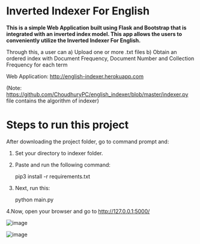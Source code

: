 # Inverted Indexer For English

**This is a simple Web Application built using Flask and Bootstrap that is integrated with an inverted index model.
This app allows the users to conveniently utilize the Inverted Indexer For English.**

Through this, a user can
a) Upload one or more .txt files
b) Obtain an ordered index with Document Frequency, Document Number and Collection Frequency for each term

Web Application: http://english-indexer.herokuapp.com

(Note: https://github.com/ChoudhuryPC/english_indexer/blob/master/indexer.py file contains the algorithm of indexer)


# Steps to run this project 
After downloading the project folder, go to command prompt and:

1. Set your directory to indexer folder.

2. Paste and run the following command: 

    pip3 install -r requirements.txt

3. Next, run this:

    python main.py

4.Now, open your browser and go to http://127.0.0.1:5000/

![image](https://user-images.githubusercontent.com/56104230/98469591-8915fd80-2206-11eb-8b7d-9765df90aa83.png)

![image](https://user-images.githubusercontent.com/56104230/98469804-ca5add00-2207-11eb-8bc8-dd9c8a9cb123.png)

